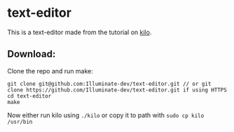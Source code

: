 # text-editor
This is a text-editor made from the tutorial on [kilo](https://viewsourcecode.org/snaptoken/kilo/index.html).

## Download:
Clone the repo and run make: 
```
git clone git@github.com:Illuminate-dev/text-editor.git // or git clone https://github.com/Illuminate-dev/text-editor.git if using HTTPS
cd text-editor
make
```
Now either run kilo using `./kilo` or copy it to path with `sudo cp kilo /usr/bin`

